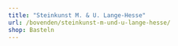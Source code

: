 ```yaml
---
title: "Steinkunst M. & U. Lange-Hesse"
url: /bovenden/steinkunst-m-und-u-lange-hesse/
shop: Basteln
---
```

